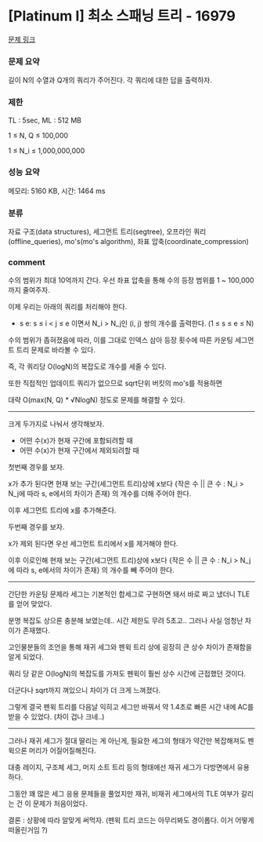 
# [Platinum I] 최소 스패닝 트리 - 16979

[문제 링크](https://www.acmicpc.net/problem/16979)

### 문제 요약

<p> 길이 N의 수열과 Q개의 쿼리가 주어진다. 각 쿼리에 대한 답을 출력하자. </p>

### 제한

TL : 5sec, ML : 512 MB

1 ≤ N, Q ≤ 100,000

1 ≤ N_i ≤ 1,000,000,000

### 성능 요약

메모리: 5160 KB, 시간: 1464 ms

### 분류

자료 구조(data structures), 세그먼트 트리(segtree), 오프라인 쿼리(offline_queries), mo's(mo's algorithm), 좌표 압축(coordinate_compression)

### comment

수의 범위가 최대 10억까지 간다. 우선 좌표 압축을 통해 수의 등장 범위를 1 ~ 100,000까지 줄여주자.

이제 우리는 아래의 쿼리를 처리해야 한다.

* s e: s ≤ i < j ≤ e 이면서 N_i > N_j인 (i, j) 쌍의 개수를 출력한다. (1 ≤ s ≤ e ≤ N)

수의 범위가 좁혀졌음에 따라, 이를 그대로 인덱스 삼아 등장 횟수에 따른 카운팅 세그먼트 트리 문제로 바라볼 수 있다.

즉, 각 쿼리당 O(logN)의 복잡도로 개수를 세줄 수 있다.

또한 직접적인 업데이트 쿼리가 없으므로 sqrt단위 버킷의 mo's를 적용하면

대략 O(max(N, Q) * √NlogN) 정도로 문제를 해결할 수 있다.

-----------------------------------------------------------------------------------------------------------------------------------------------------------------------

크게 두가지로 나눠서 생각해보자.

* 어떤 수(x)가 현재 구간에 포함되려할 때
* 어떤 수(x)가 현재 구간에서 제외되려할 때

첫번째 경우를 보자.

x가 추가 된다면 현재 보는 구간(세그먼트 트리)상에 x보다 {작은 수 || 큰 수 : N_i > N_j에 따라 s, e에서의 차이가 존재} 의 개수를 더해 주어야 한다.

이후 세그먼트 트리에 x를 추가해준다.

두번째 경우를 보자.

x가 제외 된다면 우선 세그먼트 트리에서 x를 제거해야 한다.

이후 이로인해 현재 보는 구간(세그먼트 트리)상에 x보다 {작은 수 || 큰 수 : N_i > N_j에 따라 s, e에서의 차이가 존재} 의 개수를 빼 주어야 한다.

-----------------------------------------------------------------------------------------------------------------------------------------------------------------------

간단한 카운팅 문제라 세그는 기본적인 합세그로 구현하면 돼서 바로 짜고 냈더니 TLE를 얻어 맞았다.

분명 복잡도 상으론 충분해 보였는데.. 시간 제한도 무려 5초고.. 그러나 사실 엄청난 차이가 존재했다.

고인물분들의 조언을 통해 재귀 세그와 펜윅 트리 상에 굉장히 큰 상수 차이가 존재함을 알게 되었다.

쿼리 당 같은 O(logN)의 복잡도를 가져도 펜윅이 훨씬 상수 시간에 근접했던 것이다.

더군다나 sqrt까지 껴있으니 차이가 더 크게 느껴졌다.

그렇게 결국 펜윅 트리를 다음날 익히고 세그만 바꿔서 약 1.4초로 빠른 시간 내에 AC를 받을 수 있었다. (차이 겁나 크네..)

-----------------------------------------------------------------------------------------------------------------------------------------------------------------------

그러나 재귀 세그가 절대 딸리는 게 아닌게, 필요한 세그의 형태가 약간만 복잡해져도 펜윅으론 머리가 어질어질해진다.

대충 레이지, 구조체 세그, 머지 소트 트리 등의 형태에선 재귀 세그가 다방면에서 유용하다.

그동안 꽤 많은 세그 응용 문제들을 풀었지만 재귀, 비재귀 세그에서의 TLE 여부가 갈리는 건 이 문제가 처음이었다.

결론 : 상황에 따라 알맞게 써먹자. (펜윅 트리 코드는 아무리봐도 경이롭다. 이거 어떻게 떠올린거임 ?)
